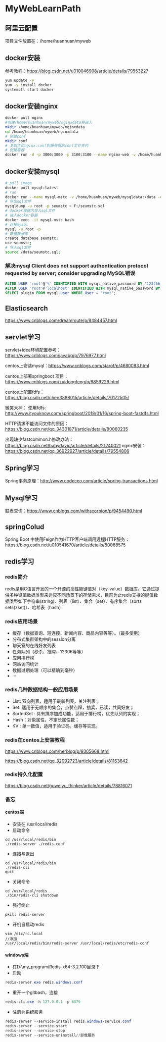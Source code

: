 # MyWebLearnPath
## 阿里云配置
项目文件放置在：/home/huanhuan/myweb
## docker安装
参考教程：https://blog.csdn.net/u010046908/article/details/79553227
```bash
yum update -y
yum -y install docker
systemctl start docker
```
## docker安装nginx
```bash
docker pull nginx
#创建/home/huanhuan/myweb/nginxdata并进入
mkdir /home/huanhuan/myweb/nginxdata
cd /home/huanhuan/myweb/nginxdata
# 创建conf
mkdir conf
# 复制主机nginx.conf到服务器的conf文件夹内
# 创建容器
docker run -d -p 3000:3000 -p 3100:3100 --name nginx-web -v /home/huanhuan/myweb/myvue:/home/huanhuan/myweb/myvue -v /home/huanhuan/myweb/images:/home/huanhuan/myweb/images -v /home/huanhuan/myweb/myvueadmin:/home/huanhuan/myweb/myvueadmin -v /home/huanhuan/myweb/myvueadmin:/home/huanhuan/myweb/myvueadmin -v /home/huanhuan/myweb/nginxdata/conf/nginx.conf:/etc/nginx/nginx.conf nginx
```
## docker安装mysql
```bash
# pull image
docker pull mysql:latest
# run
docker run --name mysql-mstc -v /home/huanhuan/myweb/mysqldata:/data -e MYSQL_ROOT_PASSWORD=123456 -d -i -p 3306:3306 --restart=always  mysql:latest
# 导出sql文件
mysqldump -u root -p seumstc > F:/seumstc.sql
# docker容器内导入sql文件
# 进入docker容器
docker exec -it mysql-mstc bash
# 连接mysql
mysql -u root -p
# 新建数据库
create database seumstc;
use seumstc;
# 导入sql文件
source /data/seumstc.sql;
```
### 解决mysql Client does not support authentication protocol requested by server; consider upgrading MySQL错误
```sql
ALTER USER 'root'@'%' IDENTIFIED WITH mysql_native_password BY '123456';
ALTER USER 'root'@'localhost' IDENTIFIED WITH mysql_native_password BY '123456';
SELECT plugin FROM mysql.user WHERE User = 'root';
```
## Elasticsearch
https://www.cnblogs.com/dreamroute/p/8484457.html

## servlet学习
servlet+idea环境配置参考：https://www.cnblogs.com/javabg/p/7976977.html

centos上安装mysql：https://www.cnblogs.com/starof/p/4680083.html 

centos上部署springboot 项目： https://www.cnblogs.com/zuidongfeng/p/8859229.html

centos上配置fdfs： https://blog.csdn.net/chen3888015/article/details/70172505/

微笑大神： 使用fdfs: http://www.ityouknow.com/springboot/2018/01/16/spring-boot-fastdfs.html

HTTP请求不能访问文件的原因：https://blog.csdn.net/qq_34301871/article/details/80060235

出现缺少fastcommon.h修改办法： https://blog.csdn.net/babydavic/article/details/21240021
nginx安装：https://blog.csdn.net/qq_36922927/article/details/79554806


## Spring学习
Spring事务原理：http://www.codeceo.com/article/spring-transactions.html
## Mysql学习
联表查询：https://www.cnblogs.com/withscorpion/p/9454490.html

## springColud
Spring Boot 中使用Feign作为HTTP客户端调用远程HTTP服务： https://blog.csdn.net/u010541670/article/details/80068575

## redis学习

### redis简介
redis是用C语言开发的一个开源的高性能键值对（key-value）数据库。它通过提供多种键值数据类型来适应不同场景下的存储需求，目前为止redis支持的键值数据类型如下字符串(string)、列表（list）、集合（set）、有序集合（sorts sets(zset)）、哈希表（hash）
### redis应用场景
+ 缓存（数据查询、短连接、新闻内容、商品内容等等）。（最多使用）
+ 分布式集群架构中的session分离
+ 聊天室的在线好友列表
+ 任务队列（秒杀、抢购、12306等等） 
+ 应用排行榜
+ 网站访问统计 
+ 数据过期处理（可以精确到毫秒）
+ ···
### redis几种数据结构一般应用场景
+ List: 双向列表，适用于最新列表，关注列表；
+ Set: 适用于无顺序的集合，点赞点踩，抽奖，已读，共同好友；
+ SortedSet : 具有排序加成功能，适用于排行榜，优先队列的实现；
+ Hash：对象属性，不定长属性数；
+ KV : 单一数值，适用于验证码，缓存等实现。
### redis在centos上安装教程
https://www.cnblogs.com/herblog/p/9305668.html

https://blog.csdn.net/qq_32092723/article/details/81163642

### redis持久化配置
https://blog.csdn.net/guweiyu_thinker/article/details/78816071
### 备忘
#### centos端
+ 安装在 /usr/local/redis
+ 启动命令
```shell
cd /usr/local/redis/bin
./redis-server ./redis.conf
```
+ 连接与退出
```shell
cd /usr/local/redis/bin
./redis-cli
quit
```
+ 关闭命令
```shell
cd /usr/local/redis
./bin/redis-cli shutdown
```
+ 强行终止
```shell
pkill redis-server
```
+ 开机自启动redis
```shell
vim /etc/rc.local
//添加
/usr/local/redis/bin/redis-server /usr/local/redis/etc/redis-conf
```
#### windows端
+ 在D:\my_program\Redis-x64-3.2.100目录下
+ 启动
```powershell
redis-server.exe redis.windows.conf
```
+ 重开一个gitbash，连接
```powershell
redis-cli.exe -h 127.0.0.1 -p 6379
```
+ 注册为系统服务
```powershell
redis-server --service-install redis.windows-service.conf
redis-server --service-start
redis-server --service-stop
redis-server --service-uninstall//卸载服务
```
